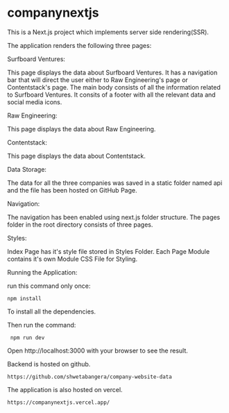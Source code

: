 # companynextjs


This is a Next.js project which implements server side rendering(SSR).

The application renders the following three pages:

Surfboard Ventures:

This page displays the data about Surfboard Ventures. It has a navigation bar that will direct the user either to Raw Engineering's page or Contentstack's page. The main body consists of all the information related to Surfboard Ventures. It consits of a footer with all the relevant data and social media icons.

Raw Engineering:

This page displays the data about Raw Engineering. 

  Contentstack:

This page displays the data about Contentstack. 

  Data Storage:

The data for all the three companies was saved in a static folder named api and the file has been hosted on GitHub Page.

  Navigation:

The navigation has been enabled using next.js folder structure. The pages folder in the root directory consists of three pages.
 
  Styles:
  
 Index Page has it's style file stored in Styles Folder.
Each Page Module contains it's own Module CSS File for Styling.

Running the Application:

 run this command only once:

    npm install

To install all the dependencies.

Then run the command:

     npm run dev

Open http://localhost:3000 with your browser to see the result.

Backend is hosted on github.
  
    https://github.com/shwetabangera/company-website-data

The application is also hosted on vercel.

    https://companynextjs.vercel.app/
